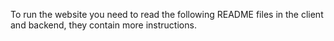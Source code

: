 
To run the website you need to read the following README files in the client and backend, they contain more instructions.

